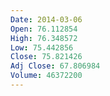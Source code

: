 ```yaml
---
Date: 2014-03-06
Open: 76.112854
High: 76.348572
Low: 75.442856
Close: 75.821426
Adj Close: 67.806984
Volume: 46372200
---
```

